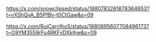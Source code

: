 https://x.com/snowclipsed/status/1880783281878364653?t=vXShQvA_B5PfBy-t0CtGaw&s=09

https://x.com/RuiCarrilho5/status/1880695607708496173?t=G9YM3559rFu4RKFvDXkjhw&s=09